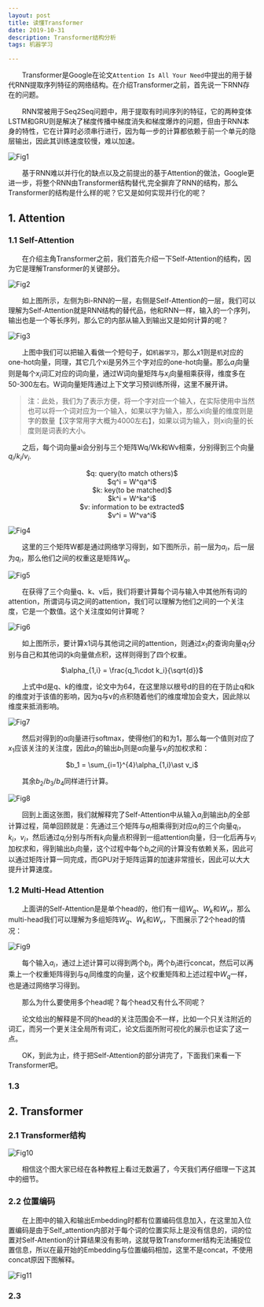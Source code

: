 ```yaml
---
layout: post
title: 读懂Transformer
date: 2019-10-31 
description: Transformer结构分析
tags: 机器学习

---  
```


&emsp;&emsp;Transformer是Google在论文`Attention Is All Your Need`中提出的用于替代RNN提取序列特征的网络结构。在介绍Transformer之前，首先说一下RNN存在的问题。

&emsp;&emsp;RNN常被用于Seq2Seq问题中，用于提取有时间序列的特征，它的两种变体LSTM和GRU则是解决了梯度传播中梯度消失和梯度爆炸的问题，但由于RNN本身的特性，它在计算时必须串行进行，因为每一步的计算都依赖于前一个单元的隐层输出，因此其训练速度较慢，难以加速。

![Fig1 ](/images/posts/paper/transformer-fig1.png)

&emsp;&emsp;基于RNN难以并行化的缺点以及之前提出的基于Attention的做法，Google更进一步，将整个RNN由Transformer结构替代,完全摒弃了RNN的结构，那么Transformer的结构是什么样的呢？它又是如何实现并行化的呢？


## 1. Attention

### 1.1 Self-Attention

&emsp;&emsp;在介绍主角Transformer之前，我们首先介绍一下Self-Attention的结构，因为它是理解Transformer的关键部分。

![Fig2 ](/images/posts/paper/transformer-fig2.png)

&emsp;&emsp;如上图所示，左侧为Bi-RNN的一层，右侧是Self-Attention的一层，我们可以理解为Self-Attention就是RNN结构的替代品，他和RNN一样，输入的一个序列，输出也是一个等长序列，那么它的内部从输入到输出又是如何计算的呢？

![Fig3 ](/images/posts/paper/transformer-fig3.png)

&emsp;&emsp;上图中我们可以把输入看做一个短句子，如`机器学习`，那么x1则是`机`对应的one-hot向量，同理，其它几个xi是另外三个字对应的one-hot向量。那么$a_i$向量则是每个$x_i$词汇对应的词向量，通过W词向量矩阵与$x_i$向量相乘获得，维度多在50-300左右。W词向量矩阵通过上下文学习预训练所得，这里不展开讲。

> 注：此处，我们为了表示方便，将一个字对应一个输入，在实际使用中当然也可以将一个词对应为一个输入，如果以字为输入，那么xi向量的维度则是字的数量【汉字常用字大概为4000左右】，如果以词为输入，则xi向量的长度则是词表的大小。

&emsp;&emsp;之后，每个词向量ai会分别与三个矩阵Wq/Wk和Wv相乘，分别得到三个向量$q_i$/$k_i$/$v_i$.

<center>$q: query(to match others)$</center>
<center>$q^i = W^qa^i$</center>
<center>$k: key(to be matched)$</center>
<center>$k^i = W^ka^i$</center>
<center>$v: information to be extracted$</center>
<center>$v^i = W^va^i$</center>

![Fig4 ](/images/posts/paper/transformer-fig4.png)

&emsp;&emsp;这里的三个矩阵W都是通过网络学习得到，如下图所示，前一层为$a_i$，后一层为$q_i$，那么他们之间的权重这是矩阵$W_q$。

![Fig5 ](/images/posts/paper/transformer-fig5.png)

&emsp;&emsp;在获得了三个向量q、k、v后，我们将要计算每个词与输入中其他所有词的attention，所谓词与词之间的attention，我们可以理解为他们之间的一个关注度，它是一个数值。这个关注度如何计算呢？

![Fig6 ](/images/posts/paper/transformer-fig6.png)

&emsp;&emsp;如上图所示，要计算x1词与其他词之间的attention，则通过$x_1$的查询向量$q_1$分别与自己和其他词的k向量做点积，这样则得到了四个权重。

<center>$\alpha_{1,i} = \frac{q_1\cdot k_i}{\sqrt{d}}$</center>

&emsp;&emsp;上式中d是q、k的维度，论文中为64，在这里除以根号d的目的在于防止q和k的维度对于该值的影响，因为q与v的点积随着他们的维度增加会变大，因此除以维度来抵消影响。

![Fig7 ](/images/posts/paper/transformer-fig7.png)

&emsp;&emsp;然后对得到的α向量进行softmax，使得他们的和为1，那么每一个值则对应了$x_1$应该关注的关注度，因此$a_1$的输出$b_1$则是α向量与$v_i$的加权求和：

<center>$b_1 = \sum_{i=1}^{4}\alpha_{1,i}\ast v_i$</center>

&emsp;&emsp;其余$b_2$/$b_3$/$b_4$同样进行计算。

![Fig8 ](/images/posts/paper/transformer-fig8.png)

&emsp;&emsp;回到上面这张图，我们就解释完了Self-Attention中从输入$a_i$到输出$b_i$的全部计算过程，简单回顾就是：先通过三个矩阵与$a_i$相乘得到对应$a_i$的三个向量$q_i$，$k_i$，$v_i$，然后通过$q_i$分别与所有$k_i$向量点积得到一组attention向量，归一化后再与$v_i$加权求和，得到输出$b_i$向量，这个过程中每个$b_i$之间的计算没有依赖关系，因此可以通过矩阵计算一同完成，而GPU对于矩阵运算的加速非常擅长，因此可以大大提升计算速度。

### 1.2 Multi-Head Attention

&emsp;&emsp;上面讲的Self-Attention是是单个head的，他们有一组$W_q$、$W_k$和$W_v$，那么multi-head我们可以理解为多组矩阵$W_q$、$W_k$和$W_v$，下图展示了2个head的情况：

![Fig9 ](/images/posts/paper/transformer-fig9.png)

&emsp;&emsp;每个输入$a_i$，通过上述计算可以得到两个$b_i$，两个$b_i$进行concat，然后可以再乘上一个权重矩阵得到与$q_i$同维度的向量，这个权重矩阵和上述过程中$W_q$一样，也是通过网络学习得到。

&emsp;&emsp;那么为什么要使用多个head呢？每个head又有什么不同呢？

&emsp;&emsp;论文给出的解释是不同的head的关注范围会不一样，比如一个只关注附近的词汇，而另一个更关注全局所有词汇，论文后面所附可视化的展示也证实了这一点。

&emsp;&emsp;OK，到此为止，终于把Self-Attention的部分讲完了，下面我们来看一下Transformer吧。

### 1.3 

## 2. Transformer

### 2.1 Transformer结构

![Fig10 ](/images/posts/paper/transformer-fig10.jpg)

&emsp;&emsp;相信这个图大家已经在各种教程上看过无数遍了，今天我们再仔细理一下这其中的细节。

### 2.2 位置编码

&emsp;&emsp;在上图中的输入和输出Embedding时都有位置编码信息加入，在这里加入位置编码是由于Self_attention内部对于每个词的位置实际上是没有信息的，词的位置对Self-Attention的计算结果没有影响，这就导致Transformer结构无法捕捉位置信息，所以在最开始的Embedding与位置编码相加，这里不是concat，不使用concat原因下图解释。

![Fig11 ](/images/posts/paper/transformer-fig11.png)

### 2.3 